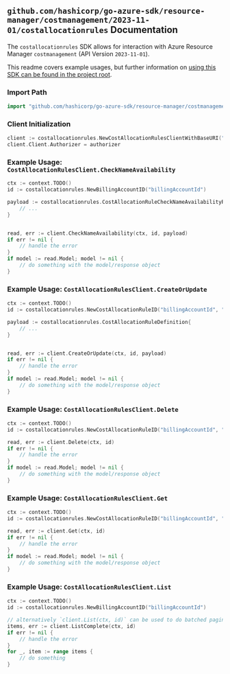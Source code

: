 
## `github.com/hashicorp/go-azure-sdk/resource-manager/costmanagement/2023-11-01/costallocationrules` Documentation

The `costallocationrules` SDK allows for interaction with Azure Resource Manager `costmanagement` (API Version `2023-11-01`).

This readme covers example usages, but further information on [using this SDK can be found in the project root](https://github.com/hashicorp/go-azure-sdk/tree/main/docs).

### Import Path

```go
import "github.com/hashicorp/go-azure-sdk/resource-manager/costmanagement/2023-11-01/costallocationrules"
```


### Client Initialization

```go
client := costallocationrules.NewCostAllocationRulesClientWithBaseURI("https://management.azure.com")
client.Client.Authorizer = authorizer
```


### Example Usage: `CostAllocationRulesClient.CheckNameAvailability`

```go
ctx := context.TODO()
id := costallocationrules.NewBillingAccountID("billingAccountId")

payload := costallocationrules.CostAllocationRuleCheckNameAvailabilityRequest{
	// ...
}


read, err := client.CheckNameAvailability(ctx, id, payload)
if err != nil {
	// handle the error
}
if model := read.Model; model != nil {
	// do something with the model/response object
}
```


### Example Usage: `CostAllocationRulesClient.CreateOrUpdate`

```go
ctx := context.TODO()
id := costallocationrules.NewCostAllocationRuleID("billingAccountId", "costAllocationRuleName")

payload := costallocationrules.CostAllocationRuleDefinition{
	// ...
}


read, err := client.CreateOrUpdate(ctx, id, payload)
if err != nil {
	// handle the error
}
if model := read.Model; model != nil {
	// do something with the model/response object
}
```


### Example Usage: `CostAllocationRulesClient.Delete`

```go
ctx := context.TODO()
id := costallocationrules.NewCostAllocationRuleID("billingAccountId", "costAllocationRuleName")

read, err := client.Delete(ctx, id)
if err != nil {
	// handle the error
}
if model := read.Model; model != nil {
	// do something with the model/response object
}
```


### Example Usage: `CostAllocationRulesClient.Get`

```go
ctx := context.TODO()
id := costallocationrules.NewCostAllocationRuleID("billingAccountId", "costAllocationRuleName")

read, err := client.Get(ctx, id)
if err != nil {
	// handle the error
}
if model := read.Model; model != nil {
	// do something with the model/response object
}
```


### Example Usage: `CostAllocationRulesClient.List`

```go
ctx := context.TODO()
id := costallocationrules.NewBillingAccountID("billingAccountId")

// alternatively `client.List(ctx, id)` can be used to do batched pagination
items, err := client.ListComplete(ctx, id)
if err != nil {
	// handle the error
}
for _, item := range items {
	// do something
}
```
